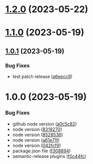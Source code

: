# [1.2.0](https://github.com/lindou/lin_test/compare/v1.1.0...v1.2.0) (2023-05-22)

# [1.1.0](https://github.com/lindou/lin_test/compare/v1.0.1...v1.1.0) (2023-05-19)

## [1.0.1](https://github.com/lindou/lin_test/compare/v1.0.0...v1.0.1) (2023-05-19)


### Bug Fixes

* test patch release ([a6eecc9](https://github.com/lindou/lin_test/commit/a6eecc9c3a2d781485ab2f87af1ffaa4e57c15e3))

# 1.0.0 (2023-05-19)


### Bug Fixes

* github node version ([a0c5c82](https://github.com/lindou/lin_test/commit/a0c5c82d1fb356f97c1752202b7663bca93961c7))
* node version ([8319270](https://github.com/lindou/lin_test/commit/83192708b587121a52f1f22258e809ec574f9a8f))
* node version ([8528536](https://github.com/lindou/lin_test/commit/8528536dedf012ca2ca2ed2680cad40881573fd8))
* node version ([a61e71f](https://github.com/lindou/lin_test/commit/a61e71f34d8c0577fe6caa7379f29c31c5be7e98))
* node version ([042fcf9](https://github.com/lindou/lin_test/commit/042fcf9f096d40dd5a448356f2eb26984bb87468))
* package.json file ([f308894](https://github.com/lindou/lin_test/commit/f308894bfeedfb1f50f2910565a171a99bf5b1f4))
* semantic-release plugins ([f0c44fc](https://github.com/lindou/lin_test/commit/f0c44fcf7720a1f8beee5db2cb196a594c4cbab6))
